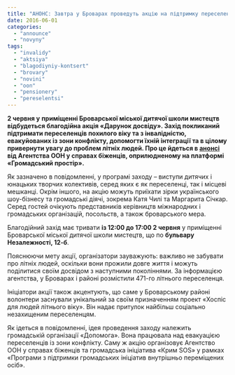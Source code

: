 ```yaml
---
title: "АНОНС: Завтра у Броварах проведуть акцію на підтримку переселенців похилого віку та з інвалідністю"
date: 2016-06-01
categories: 
  - "announce"
  - "novyny"
tags: 
  - "invalidy"
  - "aktsiya"
  - "blagodiyniy-kontsert"
  - "brovary"
  - "novini"
  - "oon"
  - "pensionery"
  - "pereselentsi"
---
```


**2 червня у** **приміщенні Броварської міської дитячої школи мистецтв відбудеться благодійна акція «Дарунок досвіду». Захід покликаний підтримати переселенців похилого віку та з інвалідністю, евакуйованих із зони конфлікту, допомогти їхній інтеграції та в цілому привернути увагу до проблем літніх людей. Про це йдеться в [анонсі](http://www.prostir.ua/event/blahodijna-aktsiya-na-pidtrymku-pereselentsiv-pohyloho-viku-ta-z-invalidnistyu/) від Агентства ООН у справах біженців, оприлюдненому на платформі «Громадський простір».**

Як зазначено в повідомленні, у програмі заходу – виступи дитячих і юнацьких творчих колективів, серед яких є як переселенці, так і місцеві мешканці. Окрім іншого, на акцію можуть приїхати зірки українського шоу-бізнесу та громадські діячі, зокрема Катя Чилі та Маргарита Січкар. Серед гостей очікують представників керівництв міжнародних і громадських організацій, посольств, а також броварського мера.

Благодійний захід має тривати **із 12:00 до 17:00 2 червня** у приміщенні Броварської міської дитячої школи мистецтв, що по **бульвару Незалежності, 12-б**.

Пояснюючи мету акції, організатори зауважують: важливо не забувати про літніх людей, оскільки вони прожили довге життя і можуть поділитися своїм досвідом з наступними поколіннями. За інформацією агентства, у Броварах і районі розмістили 471-го літнього переселенця.

Ініціатори акції також акцентують, що саме у Броварському районі волонтери заснували унікальний за своїм призначенням проект «Хоспіс для людей літнього віку». Він надає притулок найбільш соціально незахищеним переселенцям.

Як ідеться в повідомленні, ідея проведення заходу належить громадській організації «Допомога». Вона працювала над евакуацією переселенців із зони конфлікту. Саму ж акцію організовує Агентство ООН у справах біженців та громадська ініціатива «Крим SOS» у рамках «Програми з підтримки громадських ініціатив внутрішньо переміщених осіб».

